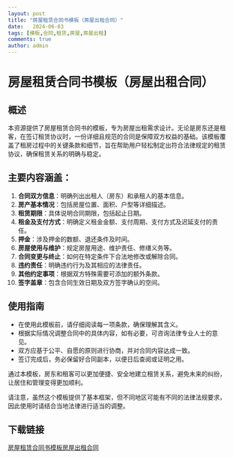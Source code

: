 ```yaml
---
layout: post
title: "房屋租赁合同书模板（房屋出租合同）"
date:   2024-06-03
tags: [模板,合同,租赁,房屋,房屋出租]
comments: true
author: admin
---
```

# 房屋租赁合同书模板（房屋出租合同）

## 概述

本资源提供了房屋租赁合同书的模板，专为房屋出租需求设计。无论是房东还是租客，在签订租赁协议时，一份详细且规范的合同是保障双方权益的基础。该模板覆盖了租房过程中的关键条款和细节，旨在帮助用户轻松制定出符合法律规定的租赁协议，确保租赁关系的明确与稳定。

## 主要内容涵盖：

1. **合同双方信息**：明确列出出租人（房东）和承租人的基本信息。
2. **房产基本情况**：包括房屋位置、面积、户型等详细描述。
3. **租赁期限**：具体说明合同期限，包括起止日期。
4. **租金及支付方式**：明确定义租金金额、支付周期、支付方式及迟延支付的责任。
5. **押金**：涉及押金的数额、退还条件及时间。
6. **房屋使用与维护**：规定房屋用途、维护责任、修缮义务等。
7. **合同变更与终止**：如何在特定条件下合法地修改或解除合同。
8. **违约责任**：明确违约行为及其相应的法律责任。
9. **其他约定事项**：根据双方特殊需要可添加的额外条款。
10. **签字盖章**：包含合同生效日期及双方签字确认的空间。

## 使用指南

- 在使用此模板前，请仔细阅读每一项条款，确保理解其含义。
- 根据实际情况调整合同中的具体内容，如有必要，可咨询法律专业人士的意见。
- 双方应基于公平、自愿的原则进行协商，并对合同内容达成一致。
- 签订完成后，务必保留好合同副本，以便日后查阅或证明之用。

通过本模板，房东和租客可以更加便捷、安全地建立租赁关系，避免未来的纠纷，让居住和管理变得更加顺利。

请注意，虽然这个模板提供了基本框架，但不同地区可能有不同的法律法规要求，因此使用时请结合当地法律进行适当的调整。

## 下载链接

[房屋租赁合同书模板房屋出租合同](https://pan.quark.cn/s/37110573e4e4)